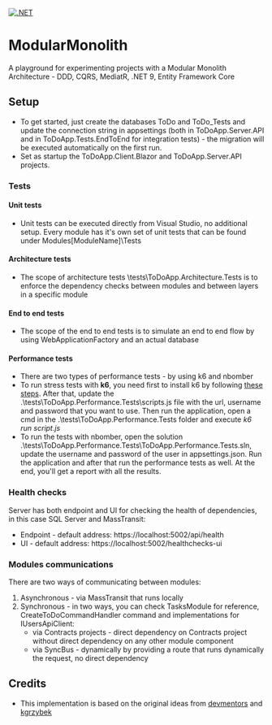 [![.NET](https://github.com/iongritco/ModularMonolith/actions/workflows/dotnet.yml/badge.svg)](https://github.com/iongritco/ModularMonolith/actions/workflows/dotnet.yml)

# ModularMonolith
A playground for experimenting projects with a Modular Monolith Architecture - DDD, CQRS, MediatR, .NET 9, Entity Framework Core

## Setup
- To get started, just create the databases ToDo and ToDo_Tests and update the connection string in appsettings (both in ToDoApp.Server.API and in ToDoApp.Tests.EndToEnd for integration tests) - the migration will be executed automatically on the first run. 
- Set as startup the ToDoApp.Client.Blazor and ToDoApp.Server.API projects.

### Tests
#### Unit tests
- Unit tests can be executed directly from Visual Studio, no additional setup. Every module has it's own set of unit tests that can be found under Modules\[ModuleName]\Tests
#### Architecture tests
- The scope of architecture tests \tests\ToDoApp.Architecture.Tests is to enforce the dependency checks between modules and between layers in a specific module
#### End to end tests
- The scope of the end to end tests is to simulate an end to end flow by using WebApplicationFactory and an actual database
#### Performance tests
- There are two types of performance tests - by using k6 and nbomber
- To run stress tests with **k6**, you need first to install k6 by following [these steps](https://grafana.com/docs/k6/latest/set-up/install-k6/). After that, update the .\tests\ToDoApp.Performance.Tests\scripts.js file with the url, username and password that you want to use. Then run the application, open a cmd in the .\tests\ToDoApp.Performance.Tests folder and execute *k6 run script.js*
- To run the tests with nbomber, open the solution .\tests\ToDoApp.Performance.Tests\ToDoApp.Performance.Tests.sln, update the username and password of the user in appsettings.json. Run the application and after that run the performance tests as well. At the end, you'll get a report with all the results.
### Health checks
Server has both endpoint and UI for checking the health of dependencies, in this case SQL Server and MassTransit:
- Endpoint - default address: https://localhost:5002/api/health
- UI - default address: https://localhost:5002/healthchecks-ui

### Modules communications
There are two ways of communicating between modules:
1) Asynchronous - via MassTransit that runs locally
2) Synchronous - in two ways, you can check TasksModule for reference, CreateToDoCommandHandler command and implementations for IUsersApiClient:
    - via Contracts projects - direct dependency on Contracts project without direct dependency on any other module component
    - via SyncBus - dynamically by providing a route that runs dynamically the request, no direct dependency
    


## Credits
- This implementation is based on the original ideas from [devmentors](https://github.com/devmentors/ModularMonolith) and [kgrzybek](https://github.com/kgrzybek/modular-monolith-with-ddd)
